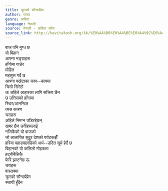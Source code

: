 ```yaml
---
title: क्रूरको सौन्दर्यप्रेम
author: राजव
genre: कविता
language: नेपाली
source: नेपाली - कविता कोश
source_link: http://kavitakosh.org/kk/%E0%A4%B0%E0%A4%BE%E0%A4%9C%E0%A4%B5
---
```


बाज पनि मुग्ध छ  
यो बिहान  
आफ्ना नङ्ग्राहरू  
हाँगोमा गाडेर  
मोहित  
महसुस गर्दै छ  
आफ्ना पखेटाका काप--कापमा  
चिसो सिरेटो  
ऊ अहिले आहारका लागि सक्रिय छैन  
छ उत्तिसको हाँगामा  
स्थिर/आनन्दित  
त्यस कारण  
चराहरू  
अहिले निमग्न उडिरहेछन्  
खबर छैन उनीहरूलाई  
नजिकैको यो बाजको  
जो लालायित सुदूर देशको पर्यटकझैँ  
हरिया पहाडपछाडिको अर्ध--उदित सूर्य हेर्दै छ  
बिहानको यो कलिलो मोहकता  
हट्नेबित्तिकै  
फेरि झम्टनेछ ऊ  
चराहरू  
वास्तवमा  
क्रूरको सौन्दर्यप्रेम  
स्थायी हुँदैन
